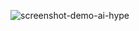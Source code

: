 ![screenshot-demo-ai-hype](https://github.com/user-attachments/assets/b18962ba-c4b2-40bb-90bb-717ef0c6fd9f)

